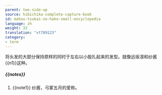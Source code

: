 ```yaml
---
parent: two-side-up
source: hibichika-complete-capture-book
id: mahou-tsukai-no-hako-small-encyclopedia
language: zh
weight: 32
translation: "vt789123"
category:
- term
---
```


将头发的大部分保持原样的同时于左右以小股扎起来的发型。就像远坂凛和纱酱{{n1}}这种。

##### {{notes}}

1. {{note1}} 纱酱，弓冢五月的爱称。
